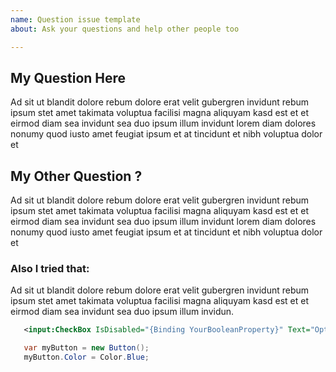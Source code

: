 ```yaml
---
name: Question issue template
about: Ask your questions and help other people too

---
```


## My Question Here
Ad sit ut blandit dolore rebum dolore erat velit gubergren invidunt rebum ipsum stet amet takimata voluptua facilisi magna aliquyam kasd est et et eirmod diam sea invidunt sea duo ipsum illum invidunt lorem diam dolores nonumy quod iusto amet feugiat ipsum et at tincidunt et nibh voluptua dolor et

## My Other Question ?
Ad sit ut blandit dolore rebum dolore erat velit gubergren invidunt rebum ipsum stet amet takimata voluptua facilisi magna aliquyam kasd est et et eirmod diam sea invidunt sea duo ipsum illum invidunt lorem diam dolores nonumy quod iusto amet feugiat ipsum et at tincidunt et nibh voluptua dolor et


### Also I tried that:
Ad sit ut blandit dolore rebum dolore erat velit gubergren invidunt rebum ipsum stet amet takimata voluptua facilisi magna aliquyam kasd est et et eirmod diam sea invidunt sea duo ipsum illum invidun.


```xml
   <input:CheckBox IsDisabled="{Binding YourBooleanProperty}" Text="Option 1"/>
```


```csharp
   var myButton = new Button();
   myButton.Color = Color.Blue;
```
